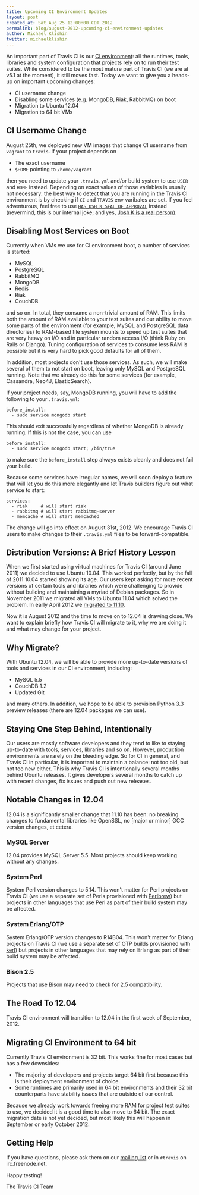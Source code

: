 ```yaml
---
title: Upcoming CI Environment Updates
layout: post
created_at: Sat Aug 25 12:00:00 CDT 2012
permalink: blog/august-2012-upcoming-ci-environment-updates
author: Michael Klishin
twitter: michaelklishin
---
```


An important part of Travis CI is our [CI environment](http://about.travis-ci.org/docs/user/ci-environment/): all the runtimes, tools, libraries and system configuration that
projects rely on to run their test suites. While considered to be the most mature part of Travis CI (we are at v5.1 at the moment),
it still moves fast. Today we want to give you a heads-up on important upcoming changes:

 * CI username change
 * Disabling some services (e.g. MongoDB, Riak, RabbitMQ) on boot
 * Migration to Ubuntu 12.04
 * Migration to 64 bit VMs


## CI Username Change

August 25th, we deployed new VM images that change CI username from `vagrant` to `travis`. If your project depends on

 * The exact username
 * `$HOME` pointing to `/home/vagrant`

then you need to update your `.travis.yml` and/or build system to use `USER` and `HOME` instead. Depending on exact values of those variables
is usually not necessary: the best way to detect that you are running in the Travis CI environment is by checking if `CI` and `TRAVIS` env varibales
are set. If you feel adventurous, feel free to use [`HAS_OSH_K_SEAL_OF_APPROVAL`](https://github.com/travis-ci/travis-cookbooks/blob/master/ci_environment/travis_build_environment/files/default/vagrant/travis_environment.sh#L8-9) instead (nevermind, this is our internal joke; and yes, [Josh K is a real person](https://twitter.com/j2h)).


## Disabling Most Services on Boot

Currently when VMs we use for CI environment boot, a number of services is started:

 * MySQL
 * PostgreSQL
 * RabbitMQ
 * MongoDB
 * Redis
 * Riak
 * CouchDB

and so on. In total, they consume a non-trivial amount of RAM. This limits both the amount of RAM available to your test suites and our ability to move
some parts of the environment (for example, MySQL and PostgreSQL data directories) to RAM-based file system mounts to speed up test suites that
are very heavy on I/O and in particular random access I/O (think Ruby on Rails or Django). Tuning configuration of services to consume less RAM
is possible but it is very hard to pick good defaults for all of them.

In addition, most projects don't use those services. As such, we will make several of them to not start on boot, leaving only MySQL and PostgreSQL running.
Note that we already do this for some services (for example, Cassandra, Neo4J, ElasticSearch).

If your project needs, say, MongoDB running, you will have to add the following to your `.travis.yml`:

    before_install:
      - sudo service mongodb start

This should exit successfully regardless of whether MongoDB is already running. If this is not the case, you can use

    before_install:
      - sudo service mongodb start; /bin/true

to make sure the `before_install` step always exists cleanly and does not fail your build.

Because some services have irregular names, we will soon deploy a feature that will let you do this more elegantly and let Travis builders figure out what service
to start:

    services:
      - riak     # will start riak
      - rabbitmq # will start rabbitmq-server
      - memcache # will start memcached

The change will go into effect on August 31st, 2012. We encourage Travis CI users to make changes to their `.travis.yml` files to be forward-compatible.


## Distribution Versions: A Brief History Lesson

When we first started using virtual machines for Travis CI (around June 2011) we decided to use Ubuntu 10.04. This worked perfectly, but by the fall of 2011 10.04 started showing its age. Our users kept asking for more recent versions of certain tools and libraries which were challenging to provide without building and maintaining a myriad of Debian packages. So in November 2011 we migrated all VMs to Ubuntu 11.04 which solved the problem. In early April 2012 we [migrated to 11.10](http://about.travis-ci.org/blog/upcoming_ubuntu_11_10_migration/).

Now it is August 2012 and the time to move on to 12.04 is drawing close. We want to explain briefly how Travis CI will migrate to it, why we are doing it and what may
change for your project.


## Why Migrate?

With Ubuntu 12.04, we will be able to provide more up-to-date versions of tools and services in our CI environment, including:

 * MySQL 5.5
 * CouchDB 1.2
 * Updated Git

and many others. In addition, we hope to be able to provision Python 3.3 preview releases (there are 12.04 packages we can use).


## Staying One Step Behind, Intentionally

Our users are mostly software developers and they tend to like to staying up-to-date with tools, services, libraries and so on. However, production environments are rarely on the bleeding edge. So for CI in general, and Travis CI in particular, it is important to maintain a balance: not too old, but not too new either. This is why Travis CI is intentionally several months behind Ubuntu releases. It gives developers several months to catch up with recent changes, fix issues and push out new releases.


## Notable Changes in 12.04

12.04 is a significantly smaller change that 11.10 has been: no breaking changes to fundamental libraries like OpenSSL, no [major or minor] GCC version changes,
et cetera.

### MySQL Server

12.04 provides MySQL Server 5.5. Most projects should keep working without any changes.


### System Perl

System Perl version changes to 5.14. This won't matter for Perl projects on Travis CI (we use a separate set of Perls provisioned with [Perlbrew](http://perlbrew.pl/)) but
projects in other languages that use Perl as part of their build system may be affected.


### System Erlang/OTP

System Erlang/OTP version changes to R14B04. This won't matter for Erlang projects on Travis CI (we use a separate set of OTP builds provisioned with [kerl](https://github.com/spawngrid/kerl)) but
projects in other languages that may rely on Erlang as part of their build system may be affected.


### Bison 2.5

Projects that use Bison may need to check for 2.5 compatibility.


## The Road To 12.04

Travis CI environment will transition to 12.04 in the first week of September, 2012.


## Migrating CI Environment to 64 bit

Currently Travis CI environment is 32 bit. This works fine for most cases but has a few downsides:

 * The majority of developers and projects target 64 bit first because this is their deployment environment of choice.
 * Some runtimes are primarily used in 64 bit environments and their 32 bit counterparts have stability issues that are outside of our control.

Because we already work towards freeing more RAM for project test suites to use, we decided it is a good time to also move to 64 bit.
The exact migration date is not yet decided, but most likely this will happen in September or early October 2012.


## Getting Help

If you have questions, please ask them on our [mailing list](https://groups.google.com/forum/?fromgroups#!forum/travis-ci) or in
`#travis` on irc.freenode.net.


Happy testing!


The Travis CI Team
